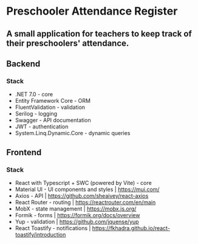 # Preschooler Attendance Register
## A small application for teachers to keep track of their preschoolers' attendance.

## Backend
### Stack
* .NET 7.0 - core
* Entity Framework Core - ORM
* FluentValidation - validation
* Serilog - logging
* Swagger - API documentation
* JWT - authentication
* System.Linq.Dynamic.Core - dynamic queries

## Frontend
### Stack
* React with Typescript + SWC (powered by Vite) - core
* Material UI - UI components and styles | https://mui.com/
* Axios - API | https://github.com/sheaivey/react-axios
* React Router - routing | https://reactrouter.com/en/main
* MobX - state management | https://mobx.js.org/
* Formik - forms | https://formik.org/docs/overview
* Yup - validation | https://github.com/jquense/yup
* React Toastify - notifications | https://fkhadra.github.io/react-toastify/introduction